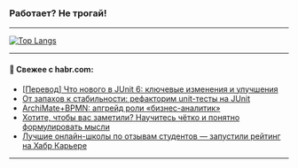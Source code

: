 ### Работает? Не трогай!

---
<!--
#### 🛠️ Technical stack:

![Java](https://img.shields.io/badge/Java-informational?logo=Oracle&style=flat&logoColor=white&color=FF4500)
![Kotlin](https://img.shields.io/badge/Kotlin-informational?logo=Kotlin&style=flat&logoColor=white&color=774D97)
![TS](https://img.shields.io/badge/TypeScript-informational?logo=typeScript&style=flat&logoColor=black&color=017acc)
![Python](https://img.shields.io/badge/Python-informational?logo=Python&style=flat&logoColor=black&color=ffdd54) <br>
![Spring](https://img.shields.io/badge/Spring-informational?logo=Spring&style=flat&logoColor=white&color=6DB33F) 
![SpringBoot](https://img.shields.io/badge/SpringBoot-informational?logo=SpringBoot&style=flat&logoColor=white&color=6DB33F)
![Nest](https://img.shields.io/badge/NestJS-informational?logo=NestJS&style=flat&logoColor=white&color=E0234E) 
![NodeJS](https://img.shields.io/badge/NodeJS-informational?logo=node.js&style=flat&logoColor=white&color=70A760)<br>
![PostgreSQL](https://img.shields.io/badge/PostgreSQL-informational?logo=PostgreSQL&style=flat&logoColor=white&color=DAA520)
![MongoDB](https://img.shields.io/badge/MongoDB-informational?logo=MongoDB&style=flat&logoColor=white&color=870000)
![Apache](https://img.shields.io/badge/Apache-informational?logo=apache&style=flat&logoColor=white&color=f74e28)

___ 
-->

<!--- #### 🛠️ : --->

[![Top Langs](https://github-readme-stats-82jvfl3w3-advtsettinggmailcoms-projects.vercel.app/api/top-langs/?username=zloylis&langs_count=10&hide_title=true&title_color=e6edf3&size_weight=0.5&count_weight=0.5&layout=compact&hide_progress=true&hide_border=true&theme=dracula&hide=css,makefile,cmake)](https://github.com/zloylis)

<!---


####  :octocat:&nbsp;&nbsp; Статистика:

![GitHub stats](https://github-readme-stats-u2qms2cxw-advtsettinggmailcoms-projects.vercel.app/api?username=zloylis&show_icons=true&hide_border=true&theme=dracula&title_color=e6edf3&include_all_commits=true&count_private=true&hide_rank=false&hide_title=true&rank_icon=github)
-->
---

#### 💬 Свежее с habr.com:

<!-- BLOG-POST-LIST:START -->
- [[Перевод] Что нового в JUnit 6: ключевые изменения и улучшения](https://habr.com/ru/companies/spring_aio/articles/954322/?utm_source=habrahabr&utm_medium=rss&utm_campaign=954322)
- [От запахов к стабильности: рефакторим unit-тесты на JUnit](https://habr.com/ru/companies/testops_tms/articles/954294/?utm_source=habrahabr&utm_medium=rss&utm_campaign=954294)
- [ArchiMate+BPMN: апгрейд роли «бизнес-аналитик»](https://habr.com/ru/articles/954280/?utm_source=habrahabr&utm_medium=rss&utm_campaign=954280)
- [Хотите, чтобы вас заметили? Научитесь чётко и понятно формулировать мысли](https://habr.com/ru/companies/profi_ru/articles/954230/?utm_source=habrahabr&utm_medium=rss&utm_campaign=954230)
- [Лучшие онлайн-школы по отзывам студентов — запустили рейтинг на Хабр Карьере](https://habr.com/ru/companies/habr_career/articles/954256/?utm_source=habrahabr&utm_medium=rss&utm_campaign=954256)
<!-- BLOG-POST-LIST:END -->

---

